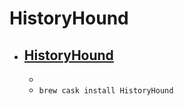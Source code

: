 # HistoryHound
- [HistoryHound](https://www.stclairsoft.com/HistoryHound/)
  - 
  - 
  - `brew cask install HistoryHound`
